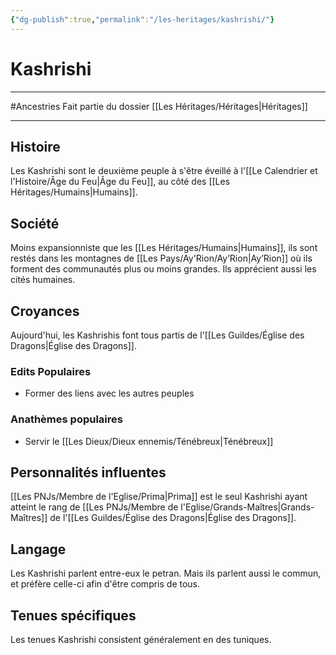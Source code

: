 ```yaml
---
{"dg-publish":true,"permalink":"/les-heritages/kashrishi/"}
---
```


# Kashrishi
---
#Ancestries 
Fait partie du dossier [[Les Héritages/Héritages\|Héritages]]

-------
## Histoire
Les Kashrishi sont le deuxième peuple à s'être éveillé à l'[[Le Calendrier et l'Histoire/Âge du Feu\|Âge du Feu]], au côté des [[Les Héritages/Humains\|Humains]]. 
## Société
Moins expansionniste que les [[Les Héritages/Humains\|Humains]], ils sont restés dans les montagnes de [[Les Pays/Ay'Rion/Ay’Rion\|Ay’Rion]] où ils forment des communautés plus ou moins grandes. Ils apprécient aussi les cités humaines.
## Croyances
Aujourd'hui, les Kashrishis font tous partis de l'[[Les Guildes/Église des Dragons\|Église des Dragons]].
### Edits Populaires
- Former des liens avec les autres peuples
### Anathèmes populaires
- Servir le [[Les Dieux/Dieux ennemis/Ténébreux\|Ténébreux]]
## Personnalités influentes
[[Les PNJs/Membre de l'Eglise/Prima\|Prima]] est le seul Kashrishi ayant atteint le rang de [[Les PNJs/Membre de l'Eglise/Grands-Maîtres\|Grands-Maîtres]] de l'[[Les Guildes/Église des Dragons\|Église des Dragons]].
## Langage
Les Kashrishi parlent entre-eux le petran. Mais ils parlent aussi le commun, et préfère celle-ci afin d'être compris de tous.
## Tenues spécifiques
Les tenues Kashrishi consistent généralement en des tuniques.